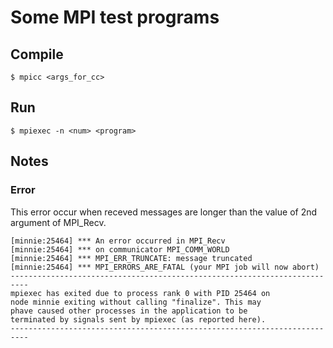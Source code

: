 Some MPI test programs
======================

Compile
-------

    $ mpicc <args_for_cc>

Run
---

    $ mpiexec -n <num> <program>

Notes
-----

### Error

This error occur when receved messages are longer than the value of 2nd argument
of MPI_Recv.

    [minnie:25464] *** An error occurred in MPI_Recv
    [minnie:25464] *** on communicator MPI_COMM_WORLD
    [minnie:25464] *** MPI_ERR_TRUNCATE: message truncated
    [minnie:25464] *** MPI_ERRORS_ARE_FATAL (your MPI job will now abort)
    --------------------------------------------------------------------------
    mpiexec has exited due to process rank 0 with PID 25464 on
    node minnie exiting without calling "finalize". This may
    phave caused other processes in the application to be
    terminated by signals sent by mpiexec (as reported here).
    --------------------------------------------------------------------------
